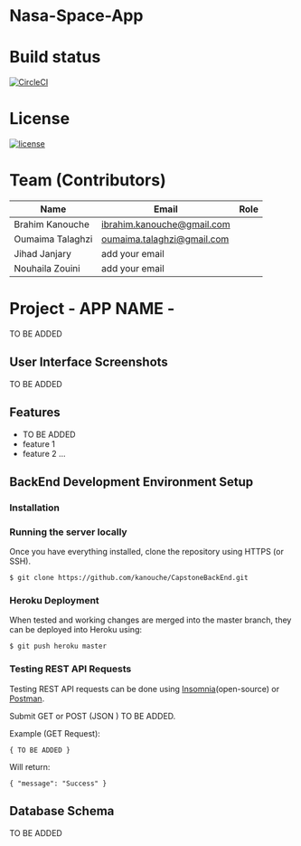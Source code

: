 # Nasa-Space-App

# Build status
[![CircleCI](https://circleci.com/gh/kanouche/CapstoneBackEnd/tree/Continuous_Integration.svg?style=svg&circle-token=518a3b4bbc5e6e1aafbd52782cb91cff87b74cc9)](https://circleci.com/gh/kanouche/CapstoneBackEnd/tree/Continuous_Integration)

# License
[![license](https://img.shields.io/badge/Licence-1.0-9cf)](https://github.com/kanouche/CapstoneFrontEnd/blob/master/Licence.md)

# Team (Contributors)
| Name                   | Email               |Role                 |
|------------------------|---------------------|---------------------|
| Brahim Kanouche        | ibrahim.kanouche@gmail.com |      |
| Oumaima Talaghzi        | oumaima.talaghzi@gmail.com |       |
| Jihad Janjary                | add your email   |       |
| Nouhaila Zouini               | add your email   |       |

# Project - APP NAME -

TO BE ADDED 

## User Interface Screenshots

TO BE ADDED

## Features
* TO BE ADDED
* feature 1
* feature 2 ...

## BackEnd Development Environment Setup 

### Installation

### Running the server locally

Once you have everything installed, clone the repository using HTTPS (or SSH).

`$ git clone https://github.com/kanouche/CapstoneBackEnd.git`

### Heroku Deployment

When tested and working changes are merged into the master branch, they can be deployed into Heroku using:

`$ git push heroku master`

### Testing REST API Requests

Testing REST API requests can be done using [Insomnia](https://insomnia.rest/download/#mac)(open-source) or [Postman](https://www.getpostman.com/downloads/).

Submit GET or POST (JSON ) TO BE ADDED.

Example (GET Request):

`
{
		TO BE ADDED
}
`

Will return:

`
{
  "message": "Success"
}
`
## Database Schema

TO BE ADDED
